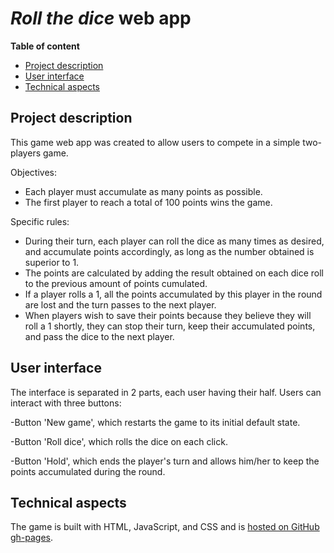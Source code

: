 # *Roll the dice* web app

**Table of content**

- [Project description](#project-description)
- [User interface](#user-interface)
- [Technical aspects](#technical-aspects)


## Project description

This game web app was created to allow users to compete in a simple two-players game. 

Objectives:

- Each player must accumulate as many points as possible. 
- The first player to reach a total of 100 points wins the game.

Specific rules:

- During their turn, each player can roll the dice as many times as desired, and accumulate points accordingly, as long as the number obtained is superior to 1.
- The points are calculated by adding the result obtained on each dice roll to the previous amount of points cumulated.
- If a player rolls a 1, all the points accumulated by this player in the round are lost and the turn passes to the next player.
- When players wish to save their points because they believe they will roll a 1 shortly, they can stop their turn, keep their accumulated points, and pass the dice to the next player.

## User interface

The interface is separated in 2 parts, each user having their half. Users can interact with three buttons:

-Button 'New game', which restarts the game to its initial default state.

-Button 'Roll dice', which rolls the dice on each click.

-Button 'Hold', which ends the player's turn and allows him/her to keep the points accumulated during the round.
  
## Technical aspects

The game is built with HTML, JavaScript, and CSS and is [hosted on GitHub gh-pages](https://alexacai.github.io/roll-dice-game/).


